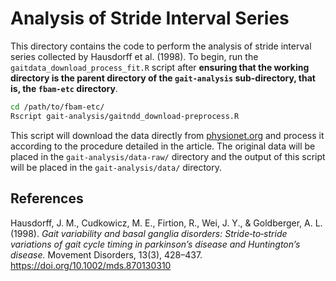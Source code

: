 Analysis of Stride Interval Series
================

This directory contains the code to perform the analysis of stride
interval series collected by Hausdorff et al. (1998). To begin, run the
`gaitdata_download_process_fit.R` script after **ensuring that the
working directory is the parent directory of the `gait-analysis`
sub-directory, that is, the `fbam-etc` directory**.

``` sh
cd /path/to/fbam-etc/
Rscript gait-analysis/gaitndd_download-preprocess.R
```

This script will download the data directly from
[physionet.org](https://physionet.org/content/gaitndd/1.0.0/) and
process it according to the procedure detailed in the article. The
original data will be placed in the `gait-analysis/data-raw/` directory
and the output of this script will be placed in the
`gait-analysis/data/` directory.

## References

Hausdorff, J. M., Cudkowicz, M. E., Firtion, R., Wei, J. Y., &
Goldberger, A. L. (1998). *Gait variability and basal ganglia disorders:
Stride‐to‐stride variations of gait cycle timing in parkinson’s disease
and Huntington’s disease.* Movement Disorders, 13(3), 428–437.
<https://doi.org/10.1002/mds.870130310>
